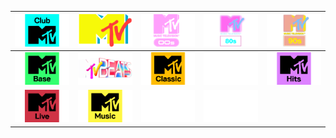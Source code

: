 | ![](https://raw.githubusercontent.com/RevGear/logo/master/Networks/MTV/ClubMTV.png) | ![](https://raw.githubusercontent.com/RevGear/logo/master/Networks/MTV/MTV.png) | ![](https://raw.githubusercontent.com/RevGear/logo/master/Networks/MTV/MTV00s.png) | ![](https://raw.githubusercontent.com/RevGear/logo/master/Networks/MTV/MTV80s.png) | ![](https://raw.githubusercontent.com/RevGear/logo/master/Networks/MTV/MTV90s.png) | 
|:---:|:---:|:---:|:---:|:---:| 
| ![](https://raw.githubusercontent.com/RevGear/logo/master/Networks/MTV/MTVBase.png) | ![](https://raw.githubusercontent.com/RevGear/logo/master/Networks/MTV/MTVBeats.png) | ![](https://raw.githubusercontent.com/RevGear/logo/master/Networks/MTV/MTVClassic.png) | ![](https://raw.githubusercontent.com/RevGear/logo/master/Networks/MTV/MTVClassicUS.png) | ![](https://raw.githubusercontent.com/RevGear/logo/master/Networks/MTV/MTVHits.png) | 
| ![](https://raw.githubusercontent.com/RevGear/logo/master/Networks/MTV/MTVLive.png) | ![](https://raw.githubusercontent.com/RevGear/logo/master/Networks/MTV/MTVMusic.png) | ![](https://raw.githubusercontent.com/RevGear/logo/master/Networks/MTV/MTVU.png) | ![](https://raw.githubusercontent.com/RevGear/logo/master/Networks/MTV/mymtv.png)  | 
